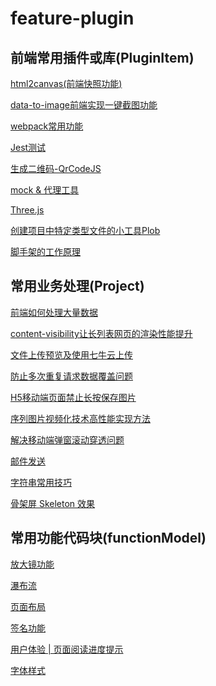 <!--
 * @Author: Li Zhiliang
 * @Date: 2020-11-05 15:05:47
 * @LastEditors: Li Zhiliang
 * @LastEditTime: 2020-12-26 14:08:36
 * @FilePath: /feature-plugin/README.md
-->
# feature-plugin

## 前端常用插件或库(PluginItem)

[html2canvas(前端快照功能)](html2canvas)

[data-to-image前端实现一键截图功能](dataToImage)

[webpack常用功能](webpackPlugin)

[Jest测试](jestDemo)

[生成二维码-QrCodeJS](qrcode)

[mock & 代理工具](mockDemo)

[Three.js](three)

[创建项目中特定类型文件的小工具Plob](plop)

[脚手架的工作原理](nodeCli)

## 常用业务处理(Project)

[前端如何处理大量数据](dataProcessing)

[content-visibility让长列表网页的渲染性能提升](content-visibility)

[文件上传预览及使用七牛云上传](uploadFile)

[防止多次重复请求数据覆盖问题](repeatedRequests)

[H5移动端页面禁止长按保存图片](forbiddenLongClick)

[序列图片视频化技术高性能实现方法](imageVideo)

[解决移动端弹窗滚动穿透问题](scrollThrough)

[邮件发送](mailBot)

[字符串常用技巧](string)

[骨架屏 Skeleton 效果](skeleton)

## 常用功能代码块(functionModel)

[放大镜功能](magnifyingGlass)

[瀑布流](waterfallFlow)

[页面布局](pageLayout)

[签名功能](signature)

[用户体验 | 页面阅读进度提示](readSchedule)

[字体样式](stringStyle)


